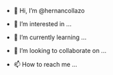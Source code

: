 - 👋 Hi, I’m @hernancollazo

- 👀 I’m interested in ...

- 🌱 I’m currently learning ...

- 💞️ I’m looking to collaborate on ...

- 📫 How to reach me ...


<!---
hernancollazo/hernancollazo is a ✨ special ✨ repository because its `README.md` (this file) appears on your GitHub profile.
You can click the Preview link to take a look at your changes.
--->
